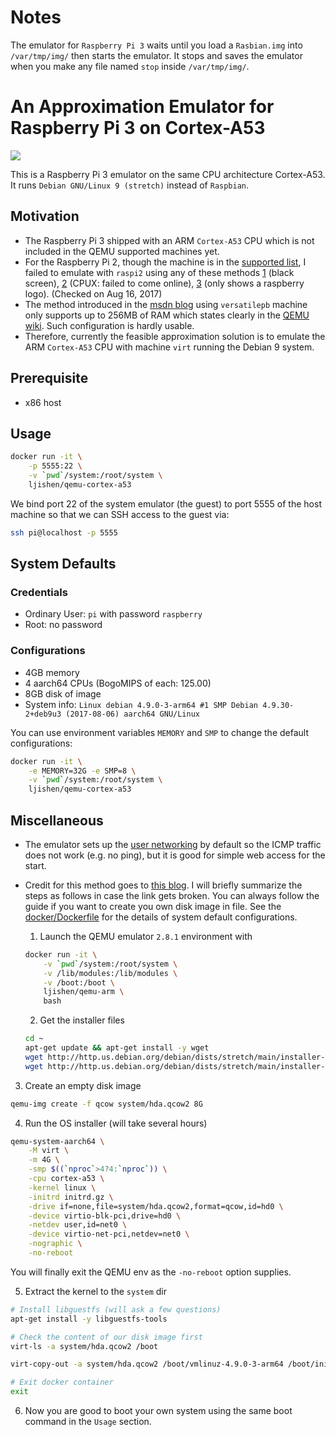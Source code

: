 # Notes
The emulator for `Raspberry Pi 3` waits until you load a `Rasbian.img` into `/var/tmp/img/` then starts the emulator.
It stops and saves the emulator when you make any file named `stop` inside `/var/tmp/img/`.



# An Approximation Emulator for Raspberry Pi 3 on Cortex-A53

[![](https://images.microbadger.com/badges/image/ljishen/qemu-cortex-a53.svg)](http://microbadger.com/images/ljishen/qemu-cortex-a53)

This is a Raspberry Pi 3 emulator on the same CPU architecture Cortex-A53. It runs `Debian GNU/Linux 9 (stretch)` instead of `Raspbian`.

## Motivation
- The Raspberry Pi 3 shipped with an ARM `Cortex-A53` CPU which is not included in the QEMU supported machines yet.
- For the Raspberry Pi 2, though the machine is in the [supported list](https://wiki.qemu.org/Documentation/Platforms/ARM#Supported_Machines), I failed to emulate with `raspi2` using any of these methods [1](https://blogs.msdn.microsoft.com/iliast/2016/11/10/how-to-emulate-raspberry-pi/) (black screen), [2](https://raspberrypi.stackexchange.com/a/71172) (CPUX: failed to come online), [3](http://blog.3mdeb.com/2015/12/30/emulate-rapberry-pi-2-in-qemu/) (only shows a raspberry logo). (Checked on Aug 16, 2017)
- The method introduced in the [msdn blog](https://blogs.msdn.microsoft.com/iliast/2016/11/10/how-to-emulate-raspberry-pi/) using `versatilepb` machine only supports up to 256MB of RAM which states clearly in the [QEMU wiki](https://wiki.qemu.org/Documentation/Platforms/ARM#Guidelines_for_choosing_a_QEMU_machine). Such configuration is hardly usable.
- Therefore, currently the feasible approximation solution is to emulate the ARM `Cortex-A53` CPU with machine `virt` running the Debian 9 system.

## Prerequisite
- x86 host

## Usage
```bash
docker run -it \
    -p 5555:22 \
    -v `pwd`/system:/root/system \
    ljishen/qemu-cortex-a53
```
We bind port 22 of the system emulator (the guest) to port 5555 of the host machine so that we can SSH access to the guest via:
```bash
ssh pi@localhost -p 5555
```

## System Defaults

### Credentials
- Ordinary User: `pi` with password `raspberry`
- Root: no password

### Configurations
- 4GB memory
- 4 aarch64 CPUs (BogoMIPS of each: 125.00)
- 8GB disk of image
- System info: `Linux debian 4.9.0-3-arm64 #1 SMP Debian 4.9.30-2+deb9u3 (2017-08-06) aarch64 GNU/Linux`

You can use environment variables `MEMORY` and `SMP` to change the default configurations:
```bash
docker run -it \
    -e MEMORY=32G -e SMP=8 \
    -v `pwd`/system:/root/system \
    ljishen/qemu-cortex-a53
```

## Miscellaneous
- The emulator sets up the [user networking](https://wiki.qemu.org/Documentation/Networking#User_Networking_.28SLIRP.29) by default so the ICMP traffic does not work (e.g. no ping), but it is good for simple web access for the start.
- Credit for this method goes to [this blog](https://translatedcode.wordpress.com/2017/07/24/installing-debian-on-qemus-64-bit-arm-virt-board/). I will briefly summarize the steps as follows in case the link gets broken. You can always follow the guide if you want to create you own disk image in file. See the [docker/Dockerfile](https://github.com/ljishen/qemu-arm/blob/master/qemu-cortex-a53/docker/Dockerfile) for the details of system default configurations.

  1. Launch the QEMU emulator `2.8.1` environment with
  ```bash
  docker run -it \
      -v `pwd`/system:/root/system \
      -v /lib/modules:/lib/modules \
      -v /boot:/boot \
      ljishen/qemu-arm \
      bash
  ```

  2. Get the installer files
  ```bash
  cd ~
  apt-get update && apt-get install -y wget
  wget http://http.us.debian.org/debian/dists/stretch/main/installer-arm64/current/images/netboot/debian-installer/arm64/linux
  wget http://http.us.debian.org/debian/dists/stretch/main/installer-arm64/current/images/netboot/debian-installer/arm64/initrd.gz
  ```
<!---
File information of last check on:

initrd.gz                                          19-Jul-2017 18:10            21500759
linux                                              19-Jul-2017 18:10            14080512
-->

  3. Create an empty disk image
  ```bash
  qemu-img create -f qcow system/hda.qcow2 8G
  ```

  4. Run the OS installer (will take several hours)
  ```bash
  qemu-system-aarch64 \
      -M virt \
      -m 4G \
      -smp $((`nproc`>4?4:`nproc`)) \
      -cpu cortex-a53 \
      -kernel linux \
      -initrd initrd.gz \
      -drive if=none,file=system/hda.qcow2,format=qcow,id=hd0 \
      -device virtio-blk-pci,drive=hd0 \
      -netdev user,id=net0 \
      -device virtio-net-pci,netdev=net0 \
      -nographic \
      -no-reboot
  ```
  You will finally exit the QEMU env as the `-no-reboot` option supplies.

  5. Extract the kernel to the `system` dir
  ```bash
  # Install libguestfs (will ask a few questions)
  apt-get install -y libguestfs-tools

  # Check the content of our disk image first
  virt-ls -a system/hda.qcow2 /boot

  virt-copy-out -a system/hda.qcow2 /boot/vmlinuz-4.9.0-3-arm64 /boot/initrd.img-4.9.0-3-arm64 system

  # Exit docker container
  exit
  ```

  6. Now you are good to boot your own system using the same boot command in the `Usage` section.
